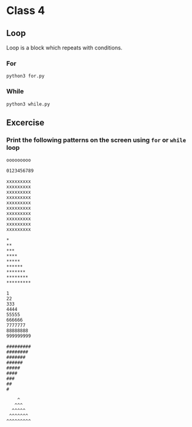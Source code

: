 # Class 4

## Loop

Loop is a block which repeats with conditions.

### For

```shell script
python3 for.py
```

### While

```shell script
python3 while.py
```

## Excercise

### Print the following patterns on the screen using `for` or `while` loop

```text
ooooooooo
```

```text
0123456789
```

```text
xxxxxxxxx
xxxxxxxxx
xxxxxxxxx
xxxxxxxxx
xxxxxxxxx
xxxxxxxxx
xxxxxxxxx
xxxxxxxxx
xxxxxxxxx
xxxxxxxxx
```

```text
*
**
***
****
*****
******
*******
********
*********
```

```text
1
22
333
4444
55555
666666
7777777
88888888
999999999
```

```text
#########
########
#######
######
#####
####
###
##
#
```

```text
    ^
   ^^^
  ^^^^^
 ^^^^^^^
^^^^^^^^^
```
